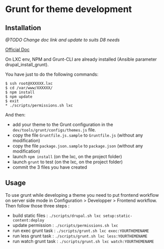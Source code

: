 Grunt for theme development
===========================

Installation
------------

_@TODO Change doc link and update to suits D8 needs_

[Official Doc](http://devdocs.drupal.com/guides/v2.0/frontend-dev-guide/css-topics/css_debug.html#grunt_prereq)

On LXC env, NPM and Grunt-CLI are already installed (Ansible parameter drupal_install_grunt).

You have just to do the following commands:

```
$ ssh root@XXXXXX.lxc
$ cd /var/www/XXXXXX/
$ npm install
$ npm update
$ exit
* ./scripts/permissions.sh lxc
```

And then:

* add your theme to the Grunt configuration in the `dev/tools/grunt/configs/themes.js` file.
* copy the file `Gruntfile.js.sample` to `Gruntfile.js` (without any modification)
* copy the file `package.json.sample` to `package.json` (without any modification)
* launch `npm install` (on the lxc, on the project folder)
* launch `grunt` to test (on the lxc, on the project folder)
* commit the 3 files you have created

Usage
------

To use grunt while developing a theme you need to put frontend workflow on server side mode in Configuration > Developper > Frontend workflow.
Then follow those three steps :
* build static files : `./scripts/drupal.sh lxc setup:static-content:deploy`
* update permission : `./scripts/permissions.sh lxc`
* run exec grunt task : `./scripts/grunt.sh lxc exec:YOURTHEMENAME`
* run less grunt task : `./scripts/grunt.sh lxc less:YOURTHEMENAME`
* run watch grunt task : `./scripts/grunt.sh lxc watch:YOURTHEMENAME`
